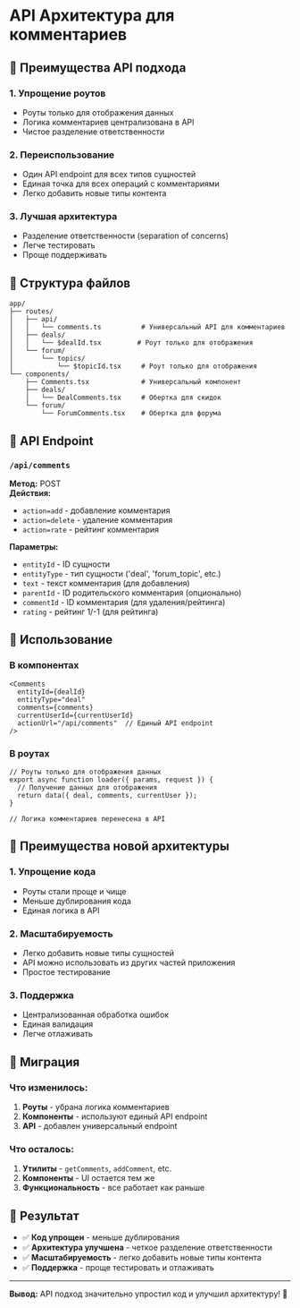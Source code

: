 # API Архитектура для комментариев

## 🎯 Преимущества API подхода

### 1. **Упрощение роутов**
- Роуты только для отображения данных
- Логика комментариев централизована в API
- Чистое разделение ответственности

### 2. **Переиспользование**
- Один API endpoint для всех типов сущностей
- Единая точка для всех операций с комментариями
- Легко добавить новые типы контента

### 3. **Лучшая архитектура**
- Разделение ответственности (separation of concerns)
- Легче тестировать
- Проще поддерживать

## 📁 Структура файлов

```
app/
├── routes/
│   ├── api/
│   │   └── comments.ts          # Универсальный API для комментариев
│   ├── deals/
│   │   └── $dealId.tsx         # Роут только для отображения
│   └── forum/
│       └── topics/
│           └── $topicId.tsx     # Роут только для отображения
└── components/
    ├── Comments.tsx             # Универсальный компонент
    ├── deals/
    │   └── DealComments.tsx     # Обертка для скидок
    └── forum/
        └── ForumComments.tsx    # Обертка для форума
```

## 🔧 API Endpoint

### `/api/comments`

**Метод:** POST  
**Действия:**
- `action=add` - добавление комментария
- `action=delete` - удаление комментария  
- `action=rate` - рейтинг комментария

**Параметры:**
- `entityId` - ID сущности
- `entityType` - тип сущности ('deal', 'forum_topic', etc.)
- `text` - текст комментария (для добавления)
- `parentId` - ID родительского комментария (опционально)
- `commentId` - ID комментария (для удаления/рейтинга)
- `rating` - рейтинг 1/-1 (для рейтинга)

## 📝 Использование

### В компонентах
```tsx
<Comments
  entityId={dealId}
  entityType="deal"
  comments={comments}
  currentUserId={currentUserId}
  actionUrl="/api/comments"  // Единый API endpoint
/>
```

### В роутах
```tsx
// Роуты только для отображения данных
export async function loader({ params, request }) {
  // Получение данных для отображения
  return data({ deal, comments, currentUser });
}

// Логика комментариев перенесена в API
```

## 🎨 Преимущества новой архитектуры

### 1. **Упрощение кода**
- Роуты стали проще и чище
- Меньше дублирования кода
- Единая логика в API

### 2. **Масштабируемость**
- Легко добавить новые типы сущностей
- API можно использовать из других частей приложения
- Простое тестирование

### 3. **Поддержка**
- Централизованная обработка ошибок
- Единая валидация
- Легче отлаживать

## 🔄 Миграция

### Что изменилось:
1. **Роуты** - убрана логика комментариев
2. **Компоненты** - используют единый API endpoint
3. **API** - добавлен универсальный endpoint

### Что осталось:
1. **Утилиты** - `getComments`, `addComment`, etc.
2. **Компоненты** - UI остается тем же
3. **Функциональность** - все работает как раньше

## 🚀 Результат

- ✅ **Код упрощен** - меньше дублирования
- ✅ **Архитектура улучшена** - четкое разделение ответственности
- ✅ **Масштабируемость** - легко добавить новые типы контента
- ✅ **Поддержка** - проще тестировать и отлаживать

---

**Вывод:** API подход значительно упростил код и улучшил архитектуру! 🎉 